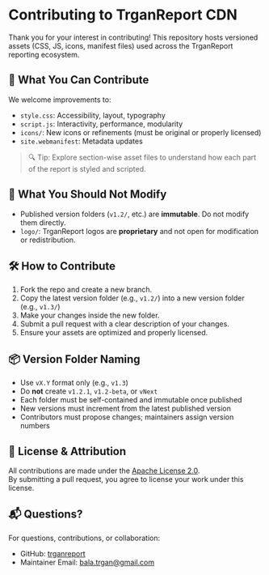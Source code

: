 # Contributing to TrganReport CDN

Thank you for your interest in contributing! This repository hosts versioned assets (CSS, JS, icons, manifest files) used across the TrganReport reporting ecosystem.

## 🧠 What You Can Contribute

We welcome improvements to:

- `style.css`: Accessibility, layout, typography
- `script.js`: Interactivity, performance, modularity
- `icons/`: New icons or refinements (must be original or properly licensed)
- `site.webmanifest`: Metadata updates

> 🔍 Tip: Explore section-wise asset files to understand how each part of the report is styled and scripted.

## 🚫 What You Should Not Modify

- Published version folders (`v1.2/`, etc.) are **immutable**. Do not modify them directly.
- `logo/`: TrganReport logos are **proprietary** and not open for modification or redistribution.

## 🛠 How to Contribute

1. Fork the repo and create a new branch.
2. Copy the latest version folder (e.g., `v1.2/`) into a new version folder (e.g., `v1.3/`)
3. Make your changes inside the new folder.
4. Submit a pull request with a clear description of your changes.
5. Ensure your assets are optimized and properly licensed.

## 📦 Version Folder Naming

- Use `vX.Y` format only (e.g., `v1.3`)
- Do **not** create `v1.2.1`, `v1.2-beta`, or `vNext`
- Each folder must be self-contained and immutable once published
- New versions must increment from the latest published version
- Contributors must propose changes; maintainers assign version numbers

## 📄 License & Attribution

All contributions are made under the [Apache License 2.0](LICENSE).  
By submitting a pull request, you agree to license your work under this license.

## 📬 Questions?

For questions, contributions, or collaboration:
- GitHub: [trganreport](https://github.com/trganreport)
- Maintainer Email: [bala.trgan@gmail.com](mailto:bala.trgan@gmail.com)

